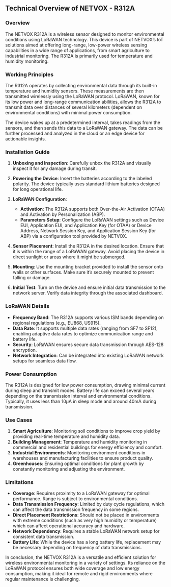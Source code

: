 ## Technical Overview of NETVOX - R312A

### Overview

The NETVOX R312A is a wireless sensor designed to monitor environmental conditions using LoRaWAN technology. This device is part of NETVOX’s IoT solutions aimed at offering long-range, low-power wireless sensing capabilities in a wide range of applications, from smart agriculture to industrial monitoring. The R312A is primarily used for temperature and humidity monitoring.

### Working Principles

The R312A operates by collecting environmental data through its built-in temperature and humidity sensors. These measurements are then transmitted wirelessly using the LoRaWAN protocol. LoRaWAN, known for its low power and long-range communication abilities, allows the R312A to transmit data over distances of several kilometers (dependent on environmental conditions) with minimal power consumption.

The device wakes up at a predetermined interval, takes readings from the sensors, and then sends this data to a LoRaWAN gateway. The data can be further processed and analyzed in the cloud or an edge device for actionable insights.

### Installation Guide

1. **Unboxing and Inspection**: Carefully unbox the R312A and visually inspect it for any damage during transit.

2. **Powering the Device**: Insert the batteries according to the labeled polarity. The device typically uses standard lithium batteries designed for long operational life.

3. **LoRaWAN Configuration**:
   - **Activation**: The R312A supports both Over-the-Air Activation (OTAA) and Activation by Personalization (ABP).
   - **Parameters Setup**: Configure the LoRaWAN settings such as Device EUI, Application EUI, and Application Key (for OTAA) or Device Address, Network Session Key, and Application Session Key (for ABP) via a configuration tool provided by NETVOX.

4. **Sensor Placement**: Install the R312A in the desired location. Ensure that it is within the range of a LoRaWAN gateway. Avoid placing the device in direct sunlight or areas where it might be submerged.

5. **Mounting**: Use the mounting bracket provided to install the sensor onto walls or other surfaces. Make sure it’s securely mounted to prevent falling or damage.

6. **Initial Test**: Turn on the device and ensure initial data transmission to the network server. Verify data integrity through the associated dashboard.

### LoRaWAN Details

- **Frequency Band**: The R312A supports various ISM bands depending on regional regulations (e.g., EU868, US915).
- **Data Rate**: It supports multiple data rates (ranging from SF7 to SF12), enabling adaptive data rates to optimize communication range and battery life.
- **Security**: LoRaWAN ensures secure data transmission through AES-128 encryption.
- **Network Integration**: Can be integrated into existing LoRaWAN network setups for seamless data flow.

### Power Consumption

The R312A is designed for low power consumption, drawing minimal current during sleep and transmit modes. Battery life can exceed several years depending on the transmission interval and environmental conditions. Typically, it uses less than 10μA in sleep mode and around 40mA during transmission.

### Use Cases

1. **Smart Agriculture**: Monitoring soil conditions to improve crop yield by providing real-time temperature and humidity data.
2. **Building Management**: Temperature and humidity monitoring in commercial and residential buildings for energy efficiency and comfort.
3. **Industrial Environments**: Monitoring environment conditions in warehouses and manufacturing facilities to ensure product quality.
4. **Greenhouses**: Ensuring optimal conditions for plant growth by constantly monitoring and adjusting the environment.

### Limitations

- **Coverage**: Requires proximity to a LoRaWAN gateway for optimal performance. Range is subject to environmental conditions.
- **Data Transmission Frequency**: Limited by duty cycle regulations, which can affect the data transmission frequency in some regions.
- **Direct Placement Restrictions**: Should not be placed in environments with extreme conditions (such as very high humidity or temperature) which can affect operational accuracy and hardware.
- **Network Dependency**: Requires a stable LoRaWAN network setup for consistent data transmission.
- **Battery Life**: While the device has a long battery life, replacement may be necessary depending on frequency of data transmissions.

In conclusion, the NETVOX R312A is a versatile and efficient solution for wireless environmental monitoring in a variety of settings. Its reliance on the LoRaWAN protocol ensures both wide coverage and low energy consumption, making it ideal for remote and rigid environments where regular maintenance is challenging.